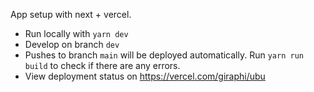 App setup with next + vercel.

-   Run locally with `yarn dev`
-   Develop on branch `dev`
-   Pushes to branch `main` will be deployed automatically. Run `yarn run build` to check if there are any errors.
-   View deployment status on https://vercel.com/giraphi/ubu
